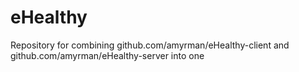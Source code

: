 # eHealthy

Repository for combining github.com/amyrman/eHealthy-client and github.com/amyrman/eHealthy-server into one

